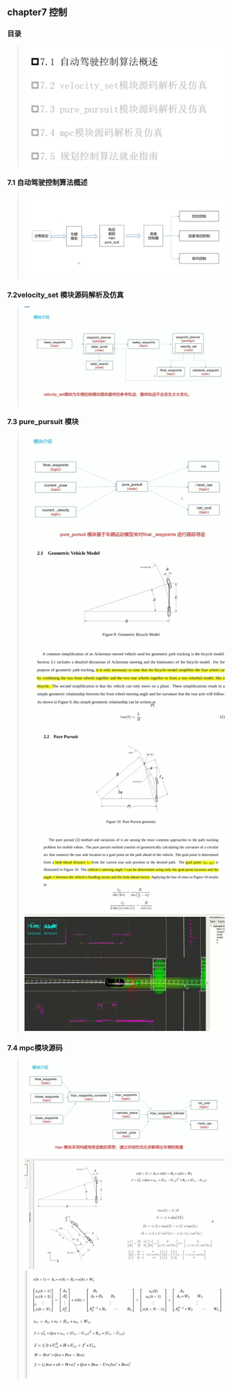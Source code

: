 ## chapter7 控制
### 目录
> ![Alt text](image.png)

### 7.1 自动驾驶控制算法概述
> ![Alt text](image-1.png)

### 7.2velocity_set 模块源码解析及仿真
> ![Alt text](image-2.png)

### 7.3 pure_pursuit 模块
> ![Alt text](image-3.png)
> ![Alt text](image-4.png)
> ![Alt text](image-5.png)
> ![Alt text](image-6.png)

### 7.4 mpc模块源码
> ![Alt text](image-7.png)
> ![Alt text](image-8.png)
> ![Alt text](image-9.png)
